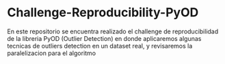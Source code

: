 # Challenge-Reproducibility-PyOD
En este repositorio se encuentra realizado el challenge de reproducibilidad de la libreria PyOD (Outlier Detection) en donde aplicaremos algunas tecnicas de outliers detection en un dataset real, y revisaremos la paralelizacion para el algoritmo
